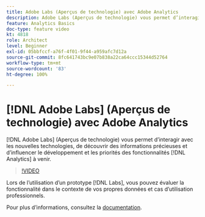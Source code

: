 ```yaml
---
title: Adobe Labs (Aperçus de technologie) avec Adobe Analytics
description: Adobe Labs (Aperçus de technologie) vous permet d’interagir avec les nouvelles technologies, de découvrir des informations précieuses et d’influencer le développement et les priorités des fonctionnalités Analytics à venir.
feature: Analytics Basics
doc-type: feature video
kt: 4818
role: Architect
level: Beginner
exl-id: 05bbfccf-a76f-4f01-9f44-a959afc7d12a
source-git-commit: 8fc641743bc9e07b838a22ca64ccc15344d52764
workflow-type: tm+mt
source-wordcount: '83'
ht-degree: 100%

---
```


# [!DNL Adobe Labs] (Aperçus de technologie) avec Adobe Analytics

[!DNL Adobe Labs] (Aperçus de technologie) vous permet d’interagir avec les nouvelles technologies, de découvrir des informations précieuses et d’influencer le développement et les priorités des fonctionnalités [!DNL Analytics] à venir.

>[!VIDEO](https://video.tv.adobe.com/v/36928/?quality=12&learn=on&captions=fre_fr)

Lors de l’utilisation d’un prototype [!DNL Labs], vous pouvez évaluer la fonctionnalité dans le contexte de vos propres données et cas d’utilisation professionnels.

Pour plus d’informations, consultez la [documentation](https://experienceleague.adobe.com/docs/analytics/analyze/tech-previews/overview.html?lang=fr).
